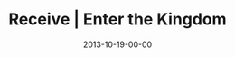 ---
layout: message
category: message
series: "Kingdom Come"
title: "Receive | Enter the Kingdom"
date: 2013-10-19-00-00
message_id: 827
sc-permalink-url: "http://soundcloud.com/crdschurch/receive-enter-the-kingdom"
audio: "http://s3.amazonaws.com/crossroads-media/messages/audio/101913_Service.mp3"
audio-duration: "36:15"
description: ""
video: "http://s3.amazonaws.com/crossroads-media/messages/video/101913_Service.mp4"
video-duration: "36:15"
yt-embed-url: "//www.youtube.com/embed/_CPIrASvn2w"
video-image: "http://s3.amazonaws.com/crossroads-media/images/image_640X360.jpg"
program: "http://s3.amazonaws.com/crossroads-media/documents/KingdomProgram_Week2_LO.pdf"
tag: 
 - crossroads-church
 - brian-tome
 - journey
 - kingdom
 - program
explicit: false
---